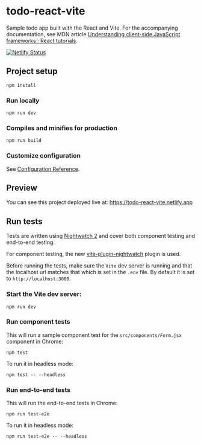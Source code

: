# todo-react-vite
Sample todo app built with the React and Vite. For the accompanying documentation, see MDN article
[Understanding client-side JavaScript frameworks : React tutorials](https://wiki.developer.mozilla.org/en-US/docs/Learn/Tools_and_testing/Client-side_JavaScript_frameworks#React_tutorials).

[![Netlify Status](https://api.netlify.com/api/v1/badges/fc4d39f7-69c2-421d-b95b-ac1873dfed9e/deploy-status)](https://app.netlify.com/sites/todo-react-vite/deploys)

## Project setup
```
npm install
```

### Run locally
```
npm run dev
```

### Compiles and minifies for production
```
npm run build
```

### Customize configuration
See [Configuration Reference](https://vitejs.dev/config/).

## Preview
You can see this project deployed live at: https://todo-react-vite.netlify.app

## Run tests
Tests are written using [Nightwatch 2](https://nightwatchjs.org/) and cover both component testing and end-to-end testing.

For component testing, the new [vite-plugin-nightwatch](https://www.npmjs.com/package/vite-plugin-nightwatch) plugin is used.

Before running the tests, make sure the `Vite` dev server is running and that the localhost url matches that which is set in the `.env` file. By default it is set to `http://localhost:3000`.

### Start the Vite dev server:

```
npm run dev
```

### Run component tests
This will run a sample component test for the `src/components/Form.jsx` component in Chrome:

```
npm test
```

To run it in headless mode:
```
npm test -- --headless
```

### Run end-to-end tests
This will run the end-to-end tests in Chrome:

```
npm run test-e2e
```

To run it in headless mode:
```
npm run test-e2e -- --headless
```
